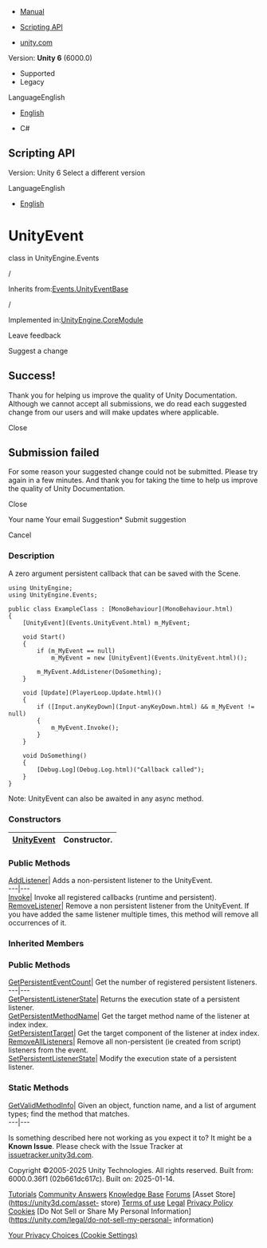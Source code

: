 [ ]()

  * [Manual](../Manual/index.html)
  * [Scripting API](../ScriptReference/index.html)

  * [unity.com](https://unity.com/)

Version: **Unity 6** (6000.0)

  * Supported
  * Legacy

LanguageEnglish

  * [English]()

  * C#

[ ](https://docs.unity3d.com)

## Scripting API

Version: Unity 6 Select a different version

LanguageEnglish

  * [English]()

# UnityEvent

class in UnityEngine.Events

/

Inherits from:[Events.UnityEventBase](Events.UnityEventBase.html)

/

Implemented in:[UnityEngine.CoreModule](UnityEngine.CoreModule.html)

Leave feedback

Suggest a change

## Success!

Thank you for helping us improve the quality of Unity Documentation. Although
we cannot accept all submissions, we do read each suggested change from our
users and will make updates where applicable.

Close

## Submission failed

For some reason your suggested change could not be submitted. Please <a>try
again</a> in a few minutes. And thank you for taking the time to help us
improve the quality of Unity Documentation.

Close

Your name Your email Suggestion* Submit suggestion

Cancel

[ ]()

### Description

A zero argument persistent callback that can be saved with the Scene.

    
    
    using UnityEngine;
    using UnityEngine.Events;  
      
    public class ExampleClass : [MonoBehaviour](MonoBehaviour.html)
    {
        [UnityEvent](Events.UnityEvent.html) m_MyEvent;  
      
        void Start()
        {
            if (m_MyEvent == null)
                m_MyEvent = new [UnityEvent](Events.UnityEvent.html)();  
      
            m_MyEvent.AddListener(DoSomething);
        }  
      
        void [Update](PlayerLoop.Update.html)()
        {
            if ([Input.anyKeyDown](Input-anyKeyDown.html) && m_MyEvent != null)
            {
                m_MyEvent.Invoke();
            }
        }  
      
        void DoSomething()
        {
            [Debug.Log](Debug.Log.html)("Callback called");
        }
    }
    

Note: UnityEvent can also be awaited in any async method.

### Constructors

[UnityEvent](Events.UnityEvent-ctor.html)| Constructor.  
---|---  
  
### Public Methods

[AddListener](Events.UnityEvent.AddListener.html)| Adds a non-persistent
listener to the UnityEvent.  
---|---  
[Invoke](Events.UnityEvent.Invoke.html)| Invoke all registered callbacks
(runtime and persistent).  
[RemoveListener](Events.UnityEvent.RemoveListener.html)| Remove a non
persistent listener from the UnityEvent. If you have added the same listener
multiple times, this method will remove all occurrences of it.  
  
### Inherited Members

### Public Methods

[GetPersistentEventCount](Events.UnityEventBase.GetPersistentEventCount.html)|
Get the number of registered persistent listeners.  
---|---  
[GetPersistentListenerState](Events.UnityEventBase.GetPersistentListenerState.html)|
Returns the execution state of a persistent listener.  
[GetPersistentMethodName](Events.UnityEventBase.GetPersistentMethodName.html)|
Get the target method name of the listener at index index.  
[GetPersistentTarget](Events.UnityEventBase.GetPersistentTarget.html)| Get the
target component of the listener at index index.  
[RemoveAllListeners](Events.UnityEventBase.RemoveAllListeners.html)| Remove
all non-persistent (ie created from script) listeners from the event.  
[SetPersistentListenerState](Events.UnityEventBase.SetPersistentListenerState.html)|
Modify the execution state of a persistent listener.  
  
### Static Methods

[GetValidMethodInfo](Events.UnityEventBase.GetValidMethodInfo.html)| Given an
object, function name, and a list of argument types; find the method that
matches.  
---|---  
  
Is something described here not working as you expect it to? It might be a
**Known Issue**. Please check with the Issue Tracker at
[issuetracker.unity3d.com](https://issuetracker.unity3d.com).

Copyright ©2005-2025 Unity Technologies. All rights reserved. Built from:
6000.0.36f1 (02b661dc617c). Built on: 2025-01-14.

[Tutorials](https://unity3d.com/learn) [Community
Answers](https://answers.unity3d.com) [Knowledge
Base](https://support.unity3d.com/hc/en-us)
[Forums](https://forum.unity3d.com) [Asset Store](https://unity3d.com/asset-
store) [Terms of use](https://docs.unity3d.com/Manual/TermsOfUse.html)
[Legal](https://unity.com/legal) [Privacy
Policy](https://unity.com/legal/privacy-policy)
[Cookies](https://unity.com/legal/cookie-policy) [Do Not Sell or Share My
Personal Information](https://unity.com/legal/do-not-sell-my-personal-
information)

[Your Privacy Choices (Cookie Settings)](javascript:void\(0\);)

